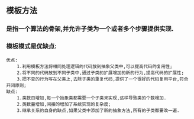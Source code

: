 ## 模板方法

### 是指一个算法的骨架,并允许子类为一个或者多个步骤提供实现.

### 模板模式是优缺点:
    优点:
        1.利用模板方法将相同处理逻辑的代码放到抽象父类中,可以提高代码的复用性;
        2.将不同的代码放到不同子类中,通过子类的扩展增加的新的行为,提高代码的扩展性;
        3.把不变的行为写在父类上,去除子类的重复代码,提供了一个很好的代码复用平台,符合开闭原则;
    缺点:
        1.类数目增加,每一个抽象类都需要一个子类来实现,这样导致类的个数增加.
        2.类数量增加,间接的增加了系统实现的复杂度;
        3.继承关系的自身的缺点,如果父类中添加了新的抽象方法,所有的子类都要改一遍.

